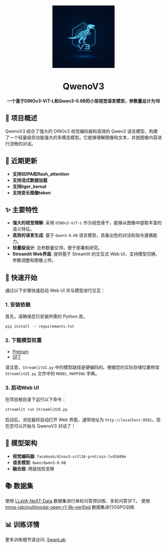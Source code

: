 <p align="center">
  <img src="logo.png" width="200"/>
</p>
<h1 align="center">QwenoV3</h1>

<p align="center">
  <strong>一个基于DINOv3-ViT-L和Qwen3-0.6B的小型视觉语言模型，参数量总计为1B</strong>
</p>

## 🌟 项目概述

QwenoV3 结合了强大的 DINOv3 视觉编码器和高效的 Qwen3 语言模型，构建了一个轻量级但功能强大的多模态模型。它能够理解图像和文本，并就图像内容进行流畅的对话。

## 🌟 近期更新
- **支持SDPA和flash_attention**
- **支持流式数据加载**
- **支持liger_kernal**
- **支持变长图像token**

## ✨ 主要特性

- **强大的视觉理解**: 采用 `DINOv3-ViT-L` 作为视觉骨干，能够从图像中提取丰富的语义特征。
- **高效的语言生成**: 基于 `Qwen3-0.6B` 语言模型，具备出色的对话和指令遵循能力。
- **轻量级设计**: 总参数量仅1B，便于部署和研究。
- **Streamlit Web界面**: 提供基于 Streamlit 的交互式 Web UI，支持模型切换、参数调整和图像上传。

## 🚀 快速开始

通过以下步骤快速启动 Web UI 并与模型进行交互：

### 1. 安装依赖

首先，请确保您已安装所需的 Python 库。
```bash
pip install -r requirements.txt
```

### 2. 下载模型权重

- [Pretrain](https://pan.baidu.com/s/1A2QkAZf2avs-mtV2gD_7YQ?pwd=chif)
- [SFT](https://pan.baidu.com/s/1irR0XOWI7_I_6jNcVSRsDw?pwd=3auy)

请注意，`StreamlitUI.py` 中的模型路径是硬编码的。根据您的实际存储位置修改 `StreamlitUI.py` 文件中的 `MODEL_MAPPING` 字典。

### 3. 启动Web UI

在项目根目录下运行以下命令：
```bash
streamlit run StreamlitUI.py
```
启动后，浏览器将自动打开 Web 界面，通常地址为 `http://localhost:8501`。现在您可以开始与 QwenoV3 对话了！

## 🔧 模型架构

- **视觉编码器**: `facebook/dinov3-vitl16-pretrain-lvd1689m`
- **语言模型**: `Qwen/Qwen3-0.6B`
- **融合层**: 两层线性变换

## 📚 数据集

使用 [LLaVA-NeXT-Data](https://huggingface.co/datasets/lmms-lab/LLaVA-NeXT-Data) 数据集进行单轮问答预训练、多轮问答SFT。
使用 [lmms-lab/multimodal-open-r1-8k-verified](https://huggingface.co/datasets/lmms-lab/multimodal-open-r1-8k-verified) 数据集进行GSPO训练

## 📊 训练详情

更多训练细节请访问: [SwanLab](https://swanlab.cn/@tian_ye/Qwenov3/overview)














